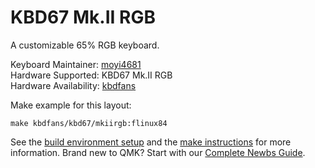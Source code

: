 # KBD67 Mk.II RGB

A customizable 65% RGB keyboard.

Keyboard Maintainer: [moyi4681](https://github.com/moyi4681)  
Hardware Supported: KBD67 Mk.II RGB  
Hardware Availability: [kbdfans](https://kbdfans.myshopify.com/)


Make example for this layout:

    make kbdfans/kbd67/mkiirgb:flinux84

See the [build environment setup](https://docs.qmk.fm/#/getting_started_build_tools) and the [make instructions](https://docs.qmk.fm/#/getting_started_make_guide) for more information. Brand new to QMK? Start with our [Complete Newbs Guide](https://docs.qmk.fm/#/newbs).
